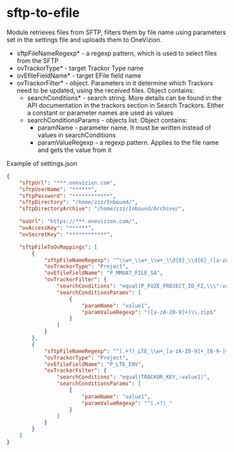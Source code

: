 # sftp-to-efile

Module retrieves files from SFTP, filters them by file name using parameters set in the settings file and uploads them to OneVizion.


* sftpFileNameRegexp* - a regexp pattern, which is used to select files from the SFTP
* ovTrackorType* - target Trackor Type name
* ovEfileFieldName* - target EFile field name
* ovTrackorFilter* - object. Parameters in it determine which Trackors need to be updated, using the received files. Object contains:
  * searchConditions* - search string. More details can be found in the API documentation in the trackors section in Search Trackors. Either a constant or parameter names are used as values
  * searchConditionsParams - objects list. Object contains:
    * paramName - parameter name. It must be written instead of values in searchConditions
    * paramValueRegexp - a regexp pattern. Applies to the file name and gets the value from it


Example of settings.json

```json
{
    "sftpUrl": "***.onevizion.com",
    "sftpUserName": "******",
    "sftpPassword": "************",
    "sftpDirectory": "/home/zzz/Inbound/",
    "sftpDirectoryArchive": "/home/zzz/Inbound/Archive/",

    "ovUrl": "https://***.onevizion.com/",
    "ovAccessKey": "******",
    "ovSecretKey": "************",

    "sftpFileToOvMappings": [
        {
            "sftpFileNameRegexp": "^\\w+_\\w+_\\w+_\\d{8}_\\d{6}_([a-zA-Z0-9]+)\\.zip",
            "ovTrackorType": "Project",
            "ovEfileFieldName": "P_MMUAT_FILE_SA",
            "ovTrackorFilter": {
                "searchConditions": "equal(P_FUZE_PROJECT_ID_FZ,\\\":value1\\\") and equal(P_PROJECT_STATUS,Active)",
                "searchConditionsParams": [
                    {
                        "paramName": "value1",
                        "paramValueRegexp": "([a-zA-Z0-9]+)\\.zip$"
                    }
                ]
            }
        },
        {
            "sftpFileNameRegexp": "^(.+?)_LTE_\\w+_[a-zA-Z0-9]+_[0-9-]+_\\d{6}\\.zip",
            "ovTrackorType": "Project",
            "ovEfileFieldName": "P_LTE_ENV",
            "ovTrackorFilter": {
                "searchConditions": "equal(TRACKOR_KEY,:value1)",
                "searchConditionsParams": [
                    {
                        "paramName": "value1",
                        "paramValueRegexp": "^(.+?)_"
                    }
                ]
            }
        }
    ]
}
```
